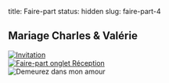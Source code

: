 title: Faire-part
status: hidden
slug: faire-part-4

## Mariage Charles & Valérie

[![Invitation]({static}/images/mariage/mariage.jpg "Page précédente: Préparatifs")](faire-part-3.html)<br>
[![Faire-part onglet Réception]({static}/images/mariage/o-reception.jpg "Cliquer pour accéder à la réception")](faire-part-5.html)<br>
![Demeurez dans mon amour]({static}/images/mariage/demeurez_01.png)
